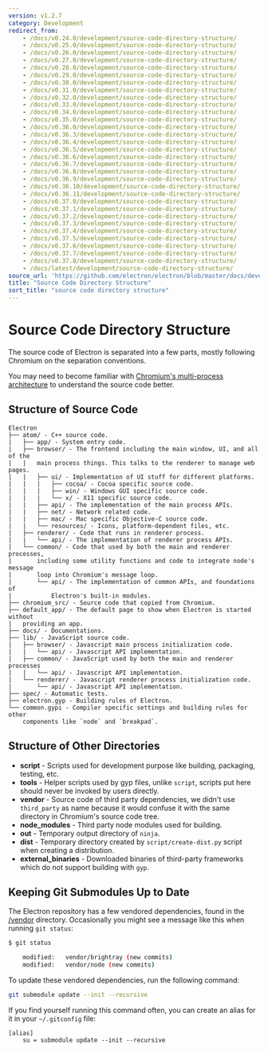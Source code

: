 ```yaml
---
version: v1.2.7
category: Development
redirect_from:
    - /docs/v0.24.0/development/source-code-directory-structure/
    - /docs/v0.25.0/development/source-code-directory-structure/
    - /docs/v0.26.0/development/source-code-directory-structure/
    - /docs/v0.27.0/development/source-code-directory-structure/
    - /docs/v0.28.0/development/source-code-directory-structure/
    - /docs/v0.29.0/development/source-code-directory-structure/
    - /docs/v0.30.0/development/source-code-directory-structure/
    - /docs/v0.31.0/development/source-code-directory-structure/
    - /docs/v0.32.0/development/source-code-directory-structure/
    - /docs/v0.33.0/development/source-code-directory-structure/
    - /docs/v0.34.0/development/source-code-directory-structure/
    - /docs/v0.35.0/development/source-code-directory-structure/
    - /docs/v0.36.0/development/source-code-directory-structure/
    - /docs/v0.36.3/development/source-code-directory-structure/
    - /docs/v0.36.4/development/source-code-directory-structure/
    - /docs/v0.36.5/development/source-code-directory-structure/
    - /docs/v0.36.6/development/source-code-directory-structure/
    - /docs/v0.36.7/development/source-code-directory-structure/
    - /docs/v0.36.8/development/source-code-directory-structure/
    - /docs/v0.36.9/development/source-code-directory-structure/
    - /docs/v0.36.10/development/source-code-directory-structure/
    - /docs/v0.36.11/development/source-code-directory-structure/
    - /docs/v0.37.0/development/source-code-directory-structure/
    - /docs/v0.37.1/development/source-code-directory-structure/
    - /docs/v0.37.2/development/source-code-directory-structure/
    - /docs/v0.37.3/development/source-code-directory-structure/
    - /docs/v0.37.4/development/source-code-directory-structure/
    - /docs/v0.37.5/development/source-code-directory-structure/
    - /docs/v0.37.6/development/source-code-directory-structure/
    - /docs/v0.37.7/development/source-code-directory-structure/
    - /docs/v0.37.8/development/source-code-directory-structure/
    - /docs/latest/development/source-code-directory-structure/
source_url: 'https://github.com/electron/electron/blob/master/docs/development/source-code-directory-structure.md'
title: "Source Code Directory Structure"
sort_title: "source code directory structure"
---
```


# Source Code Directory Structure

The source code of Electron is separated into a few parts, mostly
following Chromium on the separation conventions.

You may need to become familiar with [Chromium's multi-process
architecture](http://dev.chromium.org/developers/design-documents/multi-process-architecture)
to understand the source code better.

## Structure of Source Code

```
Electron
├── atom/ - C++ source code.
|   ├── app/ - System entry code.
|   ├── browser/ - The frontend including the main window, UI, and all of the
|   |   main process things. This talks to the renderer to manage web pages.
|   |   ├── ui/ - Implementation of UI stuff for different platforms.
|   |   |   ├── cocoa/ - Cocoa specific source code.
|   |   |   ├── win/ - Windows GUI specific source code.
|   |   |   └── x/ - X11 specific source code.
|   |   ├── api/ - The implementation of the main process APIs.
|   |   ├── net/ - Network related code.
|   |   ├── mac/ - Mac specific Objective-C source code.
|   |   └── resources/ - Icons, platform-dependent files, etc.
|   ├── renderer/ - Code that runs in renderer process.
|   |   └── api/ - The implementation of renderer process APIs.
|   └── common/ - Code that used by both the main and renderer processes,
|       including some utility functions and code to integrate node's message
|       loop into Chromium's message loop.
|       └── api/ - The implementation of common APIs, and foundations of
|           Electron's built-in modules.
├── chromium_src/ - Source code that copied from Chromium.
├── default_app/ - The default page to show when Electron is started without
|   providing an app.
├── docs/ - Documentations.
├── lib/ - JavaScript source code.
|   ├── browser/ - Javascript main process initialization code.
|   |   └── api/ - Javascript API implementation.
|   ├── common/ - JavaScript used by both the main and renderer processes
|   |   └── api/ - Javascript API implementation.
|   └── renderer/ - Javascript renderer process initialization code.
|       └── api/ - Javascript API implementation.
├── spec/ - Automatic tests.
├── electron.gyp - Building rules of Electron.
└── common.gypi - Compiler specific settings and building rules for other
    components like `node` and `breakpad`.
```

## Structure of Other Directories

* **script** - Scripts used for development purpose like building, packaging,
  testing, etc.
* **tools** - Helper scripts used by gyp files, unlike `script`, scripts put
  here should never be invoked by users directly.
* **vendor** - Source code of third party dependencies, we didn't use
  `third_party` as name because it would confuse it with the same directory in
  Chromium's source code tree.
* **node_modules** - Third party node modules used for building.
* **out** - Temporary output directory of `ninja`.
* **dist** - Temporary directory created by `script/create-dist.py` script
  when creating a distribution.
* **external_binaries** - Downloaded binaries of third-party frameworks which
  do not support building with `gyp`.

## Keeping Git Submodules Up to Date

The Electron repository has a few vendored dependencies, found in the
[/vendor][vendor] directory. Occasionally you might see a message like this
when running `git status`:

```sh
$ git status

	modified:   vendor/brightray (new commits)
	modified:   vendor/node (new commits)
```

To update these vendored dependencies, run the following command:

```sh
git submodule update --init --recursive
```

If you find yourself running this command often, you can create an alias for it
in your `~/.gitconfig` file:

```
[alias]
	su = submodule update --init --recursive
```

[vendor]: https://github.com/electron/electron/tree/master/vendor

